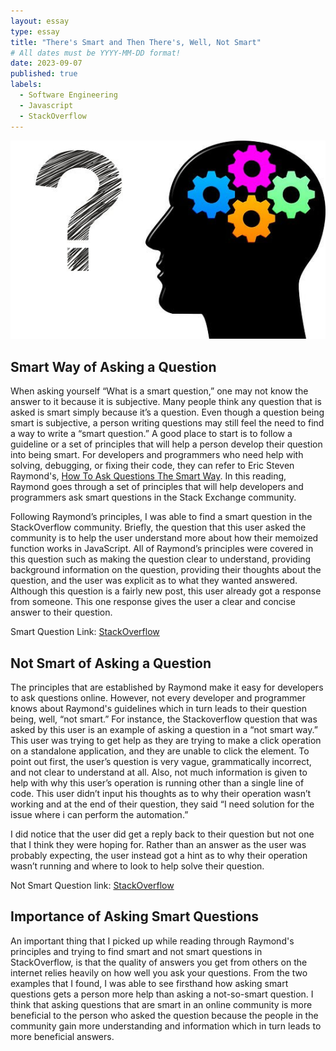 ```yaml
---
layout: essay
type: essay
title: "There's Smart and Then There's, Well, Not Smart"
# All dates must be YYYY-MM-DD format!
date: 2023-09-07
published: true
labels:
  - Software Engineering
  - Javascript
  - StackOverflow
---
```


<img class="img-fluid" src="../img/Smart-Questions-for-Managers-to-Lead-Better.png">

## Smart Way of Asking a Question


When asking yourself “What is a smart question,” one may not know the answer to it because it is subjective. Many people think any question that is asked is smart simply because it’s a question. Even though a question being smart is subjective, a person writing questions may still feel the need to find a way to write a “smart question.” A good place to start is to follow a guideline or a set of principles that will help a person develop their question into being smart. For developers and programmers who need help with solving, debugging, or fixing their code, they can refer to Eric Steven Raymond's, [How To Ask Questions The Smart Way](http://www.catb.org/esr/faqs/smart-questions.html). In this reading, Raymond goes through a set of principles that will help developers and programmers ask smart questions in the Stack Exchange community.

Following Raymond’s principles, I was able to find a smart question in the StackOverflow community. Briefly, the question that this user asked the community is to help the user understand more about how their memoized function works in JavaScript. All of Raymond’s principles were covered in this question such as making the question clear to understand, providing background information on the question, providing their thoughts about the question, and the user was explicit as to what they wanted answered. Although this question is a fairly new post, this user already got a response from someone. This one response gives the user a clear and concise answer to their question.

Smart Question Link: [StackOverflow](https://stackoverflow.com/questions/77064240/memoized-function-implementation-in-js-how-does-it-work)


## Not Smart of Asking a Question


The principles that are established by Raymond make it easy for developers to ask questions online. However, not every developer and programmer knows about Raymond's guidelines which in turn leads to their question being, well, “not smart.” For instance, the Stackoverflow question that was asked by this user is an example of asking a question in a “not smart way.” This user was trying to get help as they are trying to make a click operation on a standalone application, and they are unable to click the element. To point out first, the user’s question is very vague, grammatically incorrect, and not clear to understand at all. Also, not much information is given to help with why this user’s operation is running other than a single line of code. This user didn’t input his thoughts as to why their operation wasn’t working and at the end of their question, they said “I need solution for the issue where i can perform the automation.” 

I did notice that the user did get a reply back to their question but not one that I think they were hoping for. Rather than an answer as the user was probably expecting, the user instead got a hint as to why their operation wasn’t running and where to look to help solve their question.

Not Smart Question link: [StackOverflow](https://stackoverflow.com/questions/76858538/test-complete-java-script-i-am-performing-click-operation-on-standalone-applic/76991709#76991709)


## Importance of Asking Smart Questions


An important thing that I picked up while reading through Raymond's principles and trying to find smart and not smart questions in StackOverflow, is that the quality of answers you get from others on the internet relies heavily on how well you ask your questions. From the two examples that I found, I was able to see firsthand how asking smart questions gets a person more help than asking a not-so-smart question. I think that asking questions that are smart in an online community is more beneficial to the person who asked the question because the people in the community gain more understanding and information which in turn leads to more beneficial answers.
